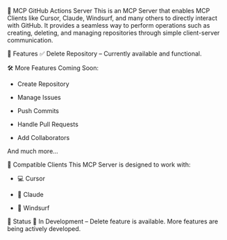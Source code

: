 🧠 MCP GitHub Actions Server
This is an MCP Server that enables MCP Clients like Cursor, Claude, Windsurf, and many others to directly interact with GitHub. It provides a seamless way to perform operations such as creating, deleting, and managing repositories through simple client-server communication.

🚀 Features
✅ Delete Repository – Currently available and functional.

🛠️ More Features Coming Soon:

- Create Repository

- Manage Issues

- Push Commits

- Handle Pull Requests

- Add Collaborators

And much more...

🧩 Compatible Clients
This MCP Server is designed to work with:

- 💻 Cursor

- 🤖 Claude

- 🌊 Windsurf


📌 Status
🧪 In Development – Delete feature is available. More features are being actively developed.
